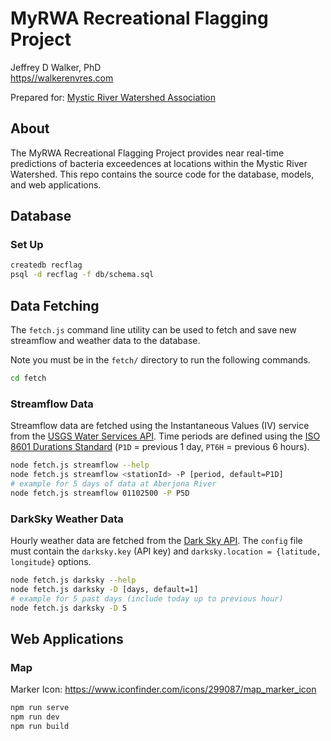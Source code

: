 MyRWA Recreational Flagging Project
===================================

Jeffrey D Walker, PhD  
[https//walkerenvres.com]()

Prepared for: [Mystic River Watershed Association](https://mysticriver.org)

## About

The MyRWA Recreational Flagging Project provides near real-time predictions of bacteria exceedences at locations within the Mystic River Watershed. This repo contains the source code for the database, models, and web applications.

## Database

### Set Up

```sh
createdb recflag
psql -d recflag -f db/schema.sql
```

## Data Fetching

The `fetch.js` command line utility can be used to fetch and save new streamflow and weather data to the database.

Note you must be in the `fetch/` directory to run the following commands.

```sh
cd fetch
```

### Streamflow Data

Streamflow data are fetched using the Instantaneous Values (IV) service from the [USGS Water Services API](https://waterservices.usgs.gov). Time periods are defined using the [ISO 8601 Durations Standard](https://en.wikipedia.org/wiki/ISO_8601#Durations) (`P1D` = previous 1 day, `PT6H` = previous 6 hours).

```sh
node fetch.js streamflow --help
node fetch.js streamflow <stationId> -P [period, default=P1D]
# example for 5 days of data at Aberjona River
node fetch.js streamflow 01102500 -P P5D
```

### DarkSky Weather Data

Hourly weather data are fetched from the [Dark Sky API](https://darksky.net/dev/). The `config` file must contain the `darksky.key` (API key) and `darksky.location = {latitude, longitude}` options.

```sh
node fetch.js darksky --help
node fetch.js darksky -D [days, default=1]
# example for 5 past days (include today up to previous hour)
node fetch.js darksky -D 5
```

## Web Applications

### Map

Marker Icon: https://www.iconfinder.com/icons/299087/map_marker_icon

```sh
npm run serve
npm run dev
npm run build
```
